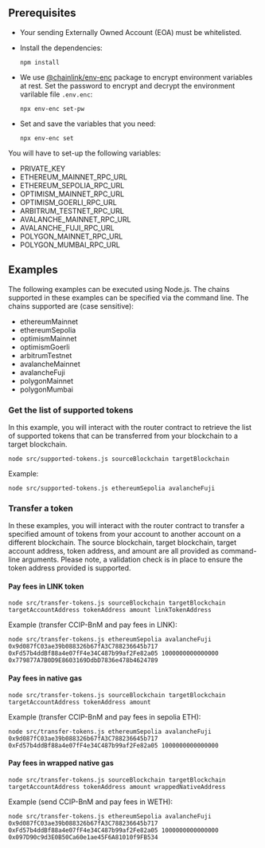 ## Prerequisites

- Your sending Externally Owned Account (EOA) must be whitelisted.
- Install the dependencies:

  ```shell
  npm install
  ```

- We use [@chainlink/env-enc](https://www.npmjs.com/package/@chainlink/env-enc) package to encrypt environment variables at rest. Set the password to encrypt and decrypt the environment varilable file `.env.enc`:

  ```shell
  npx env-enc set-pw
  ```

- Set and save the variables that you need:

  ```shell
  npx env-enc set
  ```

You will have to set-up the following variables:

- PRIVATE_KEY
- ETHEREUM_MAINNET_RPC_URL
- ETHEREUM_SEPOLIA_RPC_URL
- OPTIMISM_MAINNET_RPC_URL
- OPTIMISM_GOERLI_RPC_URL
- ARBITRUM_TESTNET_RPC_URL
- AVALANCHE_MAINNET_RPC_URL
- AVALANCHE_FUJI_RPC_URL
- POLYGON_MAINNET_RPC_URL
- POLYGON_MUMBAI_RPC_URL

## Examples

The following examples can be executed using Node.js. The chains supported in these examples can be specified via the command line. The chains supported are (case sensitive):

- ethereumMainnet
- ethereumSepolia
- optimismMainnet
- optimismGoerli
- arbitrumTestnet
- avalancheMainnet
- avalancheFuji
- polygonMainnet
- polygonMumbai

### Get the list of supported tokens

In this example, you will interact with the router contract to retrieve the list of supported tokens that can be transferred from your blockchain to a target blockchain.

```shell
node src/supported-tokens.js sourceBlockchain targetBlockchain
```

Example:

```shell
node src/supported-tokens.js ethereumSepolia avalancheFuji
```

### Transfer a token

In these examples, you will interact with the router contract to transfer a specified amount of tokens from your account to another account on a different blockchain. The source blockchain, target blockchain, target account address, token address, and amount are all provided as command-line arguments. Please note, a validation check is in place to ensure the token address provided is supported.

#### Pay fees in LINK token

```shell
node src/transfer-tokens.js sourceBlockchain targetBlockchain targetAccountAddress tokenAddress amount linkTokenAddress
```

Example (transfer CCIP-BnM and pay fees in LINK):

```shell
node src/transfer-tokens.js ethereumSepolia avalancheFuji 0x9d087fC03ae39b088326b67fA3C788236645b717 0xFd57b4ddBf88a4e07fF4e34C487b99af2Fe82a05 1000000000000000 0x779877A7B0D9E8603169DdbD7836e478b4624789
```

#### Pay fees in native gas

```shell
node src/transfer-tokens.js sourceBlockchain targetBlockchain targetAccountAddress tokenAddress amount
```

Example (transfer CCIP-BnM and pay fees in sepolia ETH):

```shell
node src/transfer-tokens.js ethereumSepolia avalancheFuji 0x9d087fC03ae39b088326b67fA3C788236645b717 0xFd57b4ddBf88a4e07fF4e34C487b99af2Fe82a05 1000000000000000
```

#### Pay fees in wrapped native gas

```shell
node src/transfer-tokens.js sourceBlockchain targetBlockchain targetAccountAddress tokenAddress amount wrappedNativeAddress
```

Example (send CCIP-BnM and pay fees in WETH):

```shell
node src/transfer-tokens.js ethereumSepolia avalancheFuji 0x9d087fC03ae39b088326b67fA3C788236645b717 0xFd57b4ddBf88a4e07fF4e34C487b99af2Fe82a05 1000000000000000 0x097D90c9d3E0B50Ca60e1ae45F6A81010f9FB534
```
